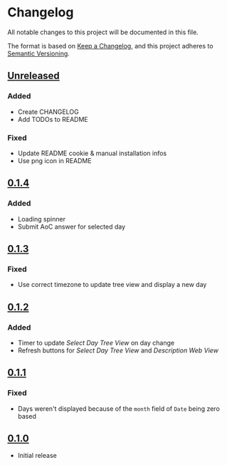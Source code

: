# Changelog

All notable changes to this project will be documented in this file.

The format is based on [Keep a Changelog](https://keepachangelog.com/en/1.0.0/),
and this project adheres to [Semantic Versioning](https://semver.org/spec/v2.0.0.html).

## [Unreleased]

### Added

- Create CHANGELOG
- Add TODOs to README

### Fixed

- Update README cookie & manual installation infos
- Use png icon in README

## [0.1.4]

### Added

- Loading spinner
- Submit AoC answer for selected day

## [0.1.3]

### Fixed

- Use correct timezone to update tree view and display a new day

## [0.1.2]

### Added

- Timer to update *Select Day Tree View* on day change
- Refresh buttons for *Select Day Tree View* and *Description Web View*

## [0.1.1]

### Fixed

- Days weren't displayed because of the `month` field of `Date` being zero based

## [0.1.0]

- Initial release

[unreleased]: https://github.com/nobkd/advent-of-vscode/compare/v0.1.4...HEAD
[0.1.4]: https://github.com/nobkd/advent-of-vscode/compare/v0.1.3...v0.1.4
[0.1.3]: https://github.com/nobkd/advent-of-vscode/compare/v0.1.2...v0.1.3
[0.1.2]: https://github.com/nobkd/advent-of-vscode/compare/v0.1.1...v0.1.2
[0.1.1]: https://github.com/nobkd/advent-of-vscode/compare/v0.1.0...v0.1.1
[0.1.0]: https://github.com/nobkd/advent-of-vscode/commits/v0.1.0
